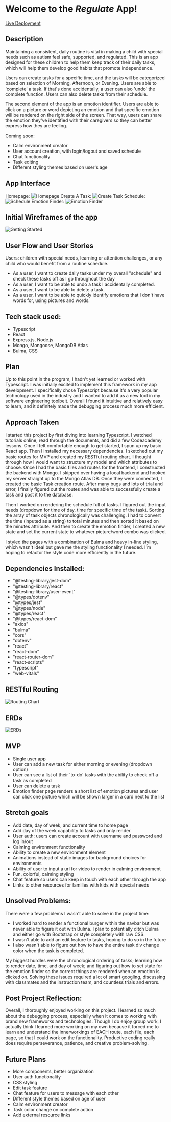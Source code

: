 # Welcome to the *Regulate* App!

[Live Deployment](https://main--unique-lollipop-eb6497.netlify.app/)


## Description

Maintaining a consistent, daily routine is vital in making a child with special needs such as autism feel safe, supported, and regulated. This is an app designed for these children to help them keep track of their daily tasks, which will help them develop good habits that promote independence. 

Users can create tasks for a specific time, and the tasks will be categorized based on selection of Morning, Afternoon, or Evening. Users are able to 'complete' a task. If that's done accidentally, a user can also 'undo' the complete function. Users can also delete tasks from their schedule.

The second element of the app is an emotion identifier. Users are able to click on a picture or word depicting an emotion and that specific emotion will be rendered on the right side of the screen. That way, users can share the emotion they've identified with their caregivers so they can better express how they are feeling.

Coming soon:
* Calm environment creator
* User account creation, with login/logout and saved schedule
* Chat functionality
* Task editing
* Different styling themes based on user's age

## App Interface

Homepage:
![Homepage](./pics/homepage.png)
Create A Task:
![Create Task](./pics/create-task.png)
Schedule:
![Schedule](./pics/schedule.png)
Emotion Finder:
![Emotion Finder](./pics/emotions.png)

## Initial Wireframes of the app

![Getting Started](./pics/wireframes.png)

## User Flow and User Stories

Users: children with special needs, learning or attention challenges, or any child who would benefit from a routine schedule.

* As a user, I want to create daily tasks under my overall "schedule" and check these tasks off as I go throughout the day
* As a user, I want to be able to undo a task I accidentally completed.
* As a user, I want to be able to delete a task.
* As a user, I want to be able to quickly identify emotions that I don't have words for, using pictures and words.

## Tech stack used:
* Typescript
* React
* Express.js, Node.js
* Mongo, Mongoose, MongoDB Atlas
* Bulma, CSS

## Plan

Up to this point in the program, I hadn't yet learned or worked with Typescript. I was initially excited to implement this framework in my app development. I specifically chose Typescript because it's a very popular technology used in the industry and I wanted to add it as a new tool in my software engineering toolbelt. Overall I found it intuitive and relatively easy to learn, and it definitely made the debugging process much more efficient.

## Approach Taken

I started this project by first diving into learning Typescript. I watched tutorials online, read through the documents, and did a few Codeacademy lessons. Once I felt comfortable enough to get started, I spun up my basic React app. Then I installed my necessary dependencies. I sketched out my basic routes for MVP and created my RESTful routing chart. I thought through how I would want to structure my model and which attributes to choose. Once I had the basic files and routes for the frontend, I constructed the backend with Mongo. I skipped over having a local backend and hooked my server straight up to the Mongo Atlas DB. Once they were connected, I created the basic Task creation route. After many bugs and lots of trial and error, I finally figured out the routes and was able to successfully create a task and post it to the database.

Then I worked on rendering the schedule full of tasks. I figured out the input needs (dropdown for time of day, time for specific time of the task). Sorting the array of task objects chronologically was challenging. I had to convert the time (inputed as a string) to total minutes and then sorted it based on the minutes attribute. And then to create the emotion finder, I created a new state and set the current state to whatever picture/word combo was clicked. 

I styled the pages with a combination of Bulma and heavy in-line styling, which wasn't ideal but gave me the styling functionality I needed. I'm hoping to refactor the style code more efficiently in the future.

## Dependencies Installed:
* "@testing-library/jest-dom"
* "@testing-library/react"
* "@testing-library/user-event"
* "@types/dotenv"
* "@types/jest"
* "@types/node"
* "@types/react"
* "@types/react-dom"
* "axios"
* "bulma"
* "cors"
* "dotenv"
* "react"
* "react-dom"
* "react-router-dom"
* "react-scripts"
* "typescript"
* "web-vitals"

## RESTful Routing

![Routing Chart](./pics/routing-chart.png)

## ERDs

![ERDs](./pics/ERDs.png)

## MVP
* Single user app
* User can add a new task for either morning or evening (dropdown option)
* User can see a list of their 'to-do' tasks with the ability to check off a task as completed
* User can delete a task
* Emotion finder page renders a short list of emotion pictures and user can click one picture which will be shown larger in a card next to the list

## Stretch goals
* Add date, day of week, and current time to home page
* Add day of the week capability to tasks and only render 
* User auth: users can create account with username and password and log in/out
* Calming environment functionality
* Ability to create a new environment element
* Animations instead of static images for background choices for environments
* Ability of user to input a url for video to render in calming environment
* Fun, colorful, calming styling
* Chat feature so users can keep in touch with each other through the app
* Links to other resources for families with kids with special needs

## Unsolved Problems:

There were a few problems I wasn't able to solve in the project time:

* I worked hard to render a functional burger within the navbar but was never able to figure it out with Bulma. I plan to potentially ditch Bulma and either go with Bootstrap or style completely with raw CSS.
* I wasn't able to add an edit feature to tasks, hoping to do so in the future
* I also wasn't able to figure out how to have the entire task div change color when the task is completed.

My biggest hurdles were the chronological ordering of tasks; learning how to render date, time, and day of week; and figuring out how to set state for the emotion finder so the correct things are rendered when an emotion is clicked on. Solving these issues required a lot of smart googling, discussing with classmates and the instruction team, and countless trials and errors.

## Post Project Reflection:

Overall, I thoroughly enjoyed working on this project. I learned so much about the debugging process, especially when it comes to working with brand new frameworks and technologies. Though I do enjoy group work, I actually think I learned more working on my own because it forced me to learn and understand the innerworkings of EACH route, each file, each page, so that I could work on the functionality. Productive coding really does require perseverance, patience, and creative problem-solving. 

## Future Plans

* More components, better organization
* User auth functionality
* CSS styling
* Edit task feature
* Chat feature for users to message with each other
* Different style themes based on age of user
* Calm environment creator
* Task color change on complete action
* Add external resource links